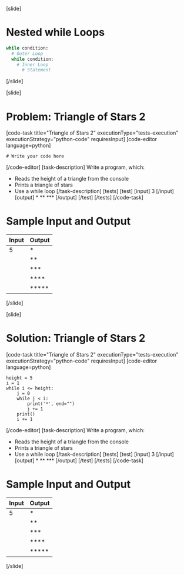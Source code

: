 [slide]
# Nested while Loops
```python
while condition:
  # Outer Loop 
  while condition: 
    # Inner Loop
      # Statement
```
[/slide]

[slide]
# Problem: Triangle of Stars 2
[code-task title="Triangle of Stars 2" executionType="tests-execution" executionStrategy="python-code" requiresInput]
[code-editor language=python]
```
# Write your code here
```
[/code-editor]
[task-description]
Write a program, which:

* Reads the height of a triangle from the console
* Prints a triangle of stars
* Use a while loop
[/task-description]
[tests]
[test]
[input]
3
[/input]
[output]
\*
\*\*
\*\*\*
[/output]
[/test]
[/tests]
[/code-task]
# Sample Input and Output
|Input|Output|
|-----|------|
|5|\*|
||\*\*|
||\*\*\*|
||\*\*\*\*|
||\*\*\*\*\*|
[/slide]

[slide]
# Solution: Triangle of Stars 2
[code-task title="Triangle of Stars 2" executionType="tests-execution" executionStrategy="python-code" requiresInput]
[code-editor language=python]
```
height = 5
i = 1
while i <= height:
    j = 0
    while j < i:
        print('*', end="")
        j += 1
    print()
    i += 1
```
[/code-editor]
[task-description]
Write a program, which:

* Reads the height of a triangle from the console
* Prints a triangle of stars
* Use a while loop
[/task-description]
[tests]
[test]
[input]
3
[/input]
[output]
\*
\*\*
\*\*\*
[/output]
[/test]
[/tests]
[/code-task]
# Sample Input and Output
|Input|Output|
|-----|------|
|5|\*|
||\*\*|
||\*\*\*|
||\*\*\*\*|
||\*\*\*\*\*|
[/slide]